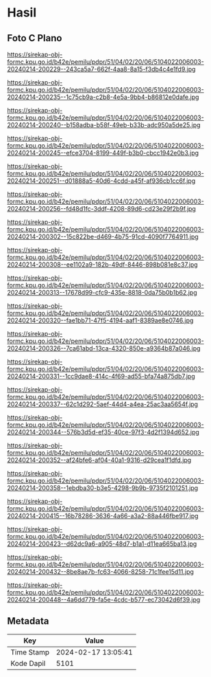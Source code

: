 # Hasil

## Foto C Plano

https://sirekap-obj-formc.kpu.go.id/b42e/pemilu/pdpr/51/04/02/20/06/5104022006003-20240214-200229--243ca5a7-662f-4aa8-8a15-f3db4c4e1fd9.jpg

https://sirekap-obj-formc.kpu.go.id/b42e/pemilu/pdpr/51/04/02/20/06/5104022006003-20240214-200235--1c75cb9a-c2b8-4e5a-9bb4-b86812e0dafe.jpg

https://sirekap-obj-formc.kpu.go.id/b42e/pemilu/pdpr/51/04/02/20/06/5104022006003-20240214-200240--b158adba-b58f-49eb-b33b-adc950a5de25.jpg

https://sirekap-obj-formc.kpu.go.id/b42e/pemilu/pdpr/51/04/02/20/06/5104022006003-20240214-200245--efce3704-8199-449f-b3b0-cbcc1942e0b3.jpg

https://sirekap-obj-formc.kpu.go.id/b42e/pemilu/pdpr/51/04/02/20/06/5104022006003-20240214-200251--d01888a5-40d6-4cdd-a45f-af936cb1cc6f.jpg

https://sirekap-obj-formc.kpu.go.id/b42e/pemilu/pdpr/51/04/02/20/06/5104022006003-20240214-200256--fd48d1fc-3ddf-4208-89d6-cd23e29f2b9f.jpg

https://sirekap-obj-formc.kpu.go.id/b42e/pemilu/pdpr/51/04/02/20/06/5104022006003-20240214-200302--15c822be-d469-4b75-91cd-4090f7764911.jpg

https://sirekap-obj-formc.kpu.go.id/b42e/pemilu/pdpr/51/04/02/20/06/5104022006003-20240214-200308--ee1102a9-182b-49df-8446-898b081e8c37.jpg

https://sirekap-obj-formc.kpu.go.id/b42e/pemilu/pdpr/51/04/02/20/06/5104022006003-20240214-200313--17678d99-cfc9-435e-8818-0da75b0b1b62.jpg

https://sirekap-obj-formc.kpu.go.id/b42e/pemilu/pdpr/51/04/02/20/06/5104022006003-20240214-200320--fae1bb71-47f5-4194-aaf1-8389ae8e0746.jpg

https://sirekap-obj-formc.kpu.go.id/b42e/pemilu/pdpr/51/04/02/20/06/5104022006003-20240214-200326--7ca61abd-13ca-4320-850e-a9364b87a046.jpg

https://sirekap-obj-formc.kpu.go.id/b42e/pemilu/pdpr/51/04/02/20/06/5104022006003-20240214-200331--1cc9dae8-414c-4f69-ad55-bfa74a875db7.jpg

https://sirekap-obj-formc.kpu.go.id/b42e/pemilu/pdpr/51/04/02/20/06/5104022006003-20240214-200337--62c1d292-5aef-44d4-a4ea-25ac3aa5654f.jpg

https://sirekap-obj-formc.kpu.go.id/b42e/pemilu/pdpr/51/04/02/20/06/5104022006003-20240214-200344--576b3d5d-ef35-40ce-97f3-4d2f1394d652.jpg

https://sirekap-obj-formc.kpu.go.id/b42e/pemilu/pdpr/51/04/02/20/06/5104022006003-20240214-200352--af24bfe6-af04-40a1-9316-d29cea1f1dfd.jpg

https://sirekap-obj-formc.kpu.go.id/b42e/pemilu/pdpr/51/04/02/20/06/5104022006003-20240214-200358--1ebdba30-b3e5-4298-9b9b-9735f2101251.jpg

https://sirekap-obj-formc.kpu.go.id/b42e/pemilu/pdpr/51/04/02/20/06/5104022006003-20240214-200415--16b78286-3636-4a66-a3a2-88a446fbe917.jpg

https://sirekap-obj-formc.kpu.go.id/b42e/pemilu/pdpr/51/04/02/20/06/5104022006003-20240214-200423--d62dc9a6-a905-48d7-b1a1-d11ea665ba13.jpg

https://sirekap-obj-formc.kpu.go.id/b42e/pemilu/pdpr/51/04/02/20/06/5104022006003-20240214-200432--8be8ae7b-fc63-4066-8258-71c1fee15d11.jpg

https://sirekap-obj-formc.kpu.go.id/b42e/pemilu/pdpr/51/04/02/20/06/5104022006003-20240214-200448--4a6dd779-fa5e-4cdc-b577-ec73042d6f39.jpg


## Metadata

| Key        | Value               |
| ---------- | ------------------- |
| Time Stamp | 2024-02-17 13:05:41 |
| Kode Dapil | 5101                |



